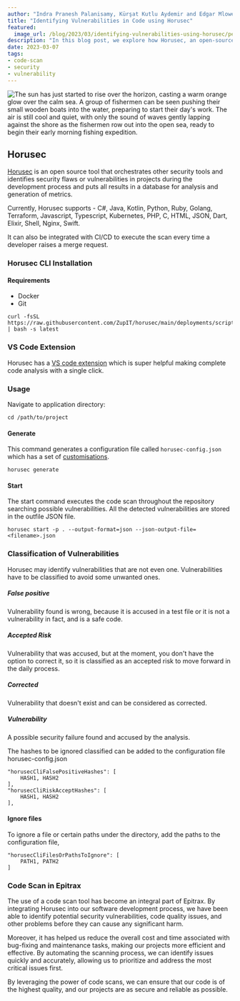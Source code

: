 ```yaml
---
author: "Indra Pranesh Palanisamy, Kürşat Kutlu Aydemir and Edgar Mlowe"
title: "Identifying Vulnerabilities in Code using Horusec"
featured:
  image_url: /blog/2023/03/identifying-vulnerabilities-using-horusec/pexels-indra-pranesh-palanisamy-15837790.webp
description: "In this blog post, we explore how Horusec, an open-source tool for identifying security vulnerabilities in code, can help developers improve the security of their applications by detecting potential threats and providing actionable insights. Learn how to integrate Horusec into your development process and enhance your code's security."
date: 2023-03-07
tags:
- code-scan
- security
- vulnerability
---
```


![The sun has just started to rise over the horizon, casting a warm orange glow over the calm sea. A group of fishermen can be seen pushing their small wooden boats into the water, preparing to start their day's work. The air is still cool and quiet, with only the sound of waves gently lapping against the shore as the fishermen row out into the open sea, ready to begin their early morning fishing expedition.](/blog/2023/03/identifying-vulnerabilities-using-horusec/pexels-indra-pranesh-palanisamy-15837790.webp)

<!-- Photo by Pranesh, 2022 -->

## Horusec

[Horusec](https://horusec.io/site/) is an open source tool that orchestrates other security tools and identifies security flaws or vulnerabilities in projects during the development process and puts all results in a database for analysis and generation of metrics.

Currently, Horusec supports - C#, Java, Kotlin, Python, Ruby, Golang, Terraform, Javascript, Typescript, Kubernetes, PHP, C, HTML, JSON, Dart, Elixir, Shell, Nginx, Swift.

It can also be integrated with CI/CD to execute the scan every time a developer raises a merge request.

### Horusec CLI Installation

#### Requirements

- Docker
- Git

```
curl -fsSL https://raw.githubusercontent.com/ZupIT/horusec/main/deployments/scripts/install.sh | bash -s latest
```

### VS Code Extension

Horusec has a [VS code extension](https://docs.horusec.io/docs/extensions/visual-studio-code/) which is super helpful making complete code analysis with a single click.

### Usage

Navigate to application directory:

```
cd /path/to/project
```

#### Generate

This command generates a configuration file called `horusec-config.json` which has a set of [customisations](https://docs.horusec.io/docs/cli/commands-and-flags/#global-flags).

```
horusec generate
```

#### Start

The start command executes the code scan throughout the repository searching possible vulnerabilities. All the detected vulnerabilities are stored in the outfile JSON file.

```
horusec start -p . --output-format=json --json-output-file=<filename>.json
```

### Classification of Vulnerabilities

Horusec may identify vulnerabilities that are not even one. Vulnerabilities have to be classified to avoid some unwanted ones.

##### False positive

Vulnerability found is wrong, because it is accused in a test file or it is not a vulnerability in fact, and is a safe code.

##### Accepted Risk

Vulnerability that was accused, but at the moment, you don't have the option to correct it, so it is classified as an accepted risk to move forward in the daily process.

##### Corrected

Vulnerability that doesn't exist and can be considered as corrected.

##### Vulnerability

A possible security failure found and accused by the analysis.

The hashes to be ignored classified can be added to the configuration file horusec-config.json

```
"horusecCliFalsePositiveHashes": [
    HASH1, HASH2
],
"horusecCliRiskAcceptHashes": [
    HASH1, HASH2
],
```

#### Ignore files

To ignore a file or certain paths under the directory, add the paths to the configuration file,

```
"horusecCliFilesOrPathsToIgnore": [
    PATH1, PATH2
]
```

### Code Scan in Epitrax

The use of a code scan tool has become an integral part of Epitrax. By integrating Horusec into our software development process, we have been able to identify potential security vulnerabilities, code quality issues, and other problems before they can cause any significant harm.

Moreover, it has helped us reduce the overall cost and time associated with bug-fixing and maintenance tasks, making our projects more efficient and effective. By automating the scanning process, we can identify issues quickly and accurately, allowing us to prioritize and address the most critical issues first.

By leveraging the power of code scans, we can ensure that our code is of the highest quality, and our projects are as secure and reliable as possible.